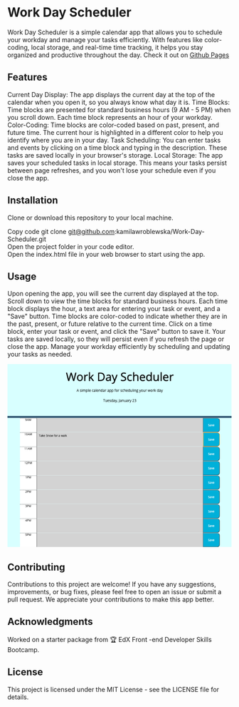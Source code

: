 # Work Day Scheduler

Work Day Scheduler is a simple calendar app that allows you to schedule your workday and manage your tasks efficiently. With features like color-coding, local storage, and real-time time tracking, it helps you stay organized and productive throughout the day.
Check it out on [Github Pages](https://kamilawroblewska.github.io/Work-Day-Scheduler/)

## Features

Current Day Display: The app displays the current day at the top of the calendar when you open it, so you always know what day it is.
Time Blocks: Time blocks are presented for standard business hours (9 AM - 5 PM) when you scroll down. Each time block represents an hour of your workday.
Color-Coding: Time blocks are color-coded based on past, present, and future time. The current hour is highlighted in a different color to help you identify where you are in your day.
Task Scheduling: You can enter tasks and events by clicking on a time block and typing in the description. These tasks are saved locally in your browser's storage.
Local Storage: The app saves your scheduled tasks in local storage. This means your tasks persist between page refreshes, and you won't lose your schedule even if you close the app.

## Installation

Clone or download this repository to your local machine.

Copy code
git clone git@github.com:kamilawroblewska/Work-Day-Scheduler.git  
Open the project folder in your code editor.  
Open the index.html file in your web browser to start using the app.

## Usage

Upon opening the app, you will see the current day displayed at the top.
Scroll down to view the time blocks for standard business hours.
Each time block displays the hour, a text area for entering your task or event, and a "Save" button.
Time blocks are color-coded to indicate whether they are in the past, present, or future relative to the current time.
Click on a time block, enter your task or event, and click the "Save" button to save it.
Your tasks are saved locally, so they will persist even if you refresh the page or close the app.
Manage your workday efficiently by scheduling and updating your tasks as needed.

![screen](./Assets/screenshot1.png)

## Contributing

Contributions to this project are welcome! If you have any suggestions, improvements, or bug fixes, please feel free to open an issue or submit a pull request. We appreciate your contributions to make this app better.

## Acknowledgments

Worked on a starter package from 🏆 EdX Front -end Developer Skills Bootcamp.

## License

This project is licensed under the MIT License - see the LICENSE file for details.

